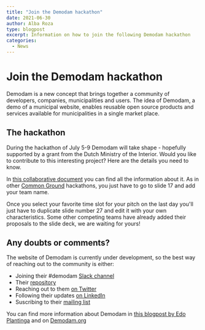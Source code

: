 ```yaml
---
title: "Join the Demodam hackathon"
date: 2021-06-30
author: Alba Roza
type: blogpost
excerpt: Information on how to join the following Demodam hackathon
categories:
  - News
---
```


# Join the Demodam hackathon

Demodam is a new concept that brings together a community of developers, companies, municipalities and users. The idea of Demodam, a demo of a municipal website, enables reusable open source products and services available for municipalities in a single market place.

## The hackathon

During the hackathon of July 5-9 Demodam will take shape - hopefully supported by a grant from the Dutch Ministry of the Interior. Would you like to contribute to this interesting project? Here are the details you need to know.

In [this collaborative document](https://docs.google.com/presentation/d/1ueLpnCIA06f05uuSTop8DU9olLb0M34iR_HrjsebRfI/edit#slide=id.p) you can find all the information about it. As in other [Common Ground](https://commonground.nl/cms/view/77953921-4161-462c-af24-6ac3cd7d61a7/common-ground-wat-hoe-en-waarom) hackathons, you just have to go to slide 17 and add your team name.

Once you select your favorite time slot for your pitch on the last day you'll just have to duplicate slide number 27 and edit it with your own characteristics. Some other competing teams have already added their proposals to the slide deck, we are waiting for yours!

## Any doubts or comments?

The website of Demodam is currently under development, so the best way of reaching out to the community is either:

- Joining their #demodam [Slack channel](https://samenorganiseren.slack.com/join/shared_invite/zt-dex1d7sk-wy11sKYWCF0qQYjJHSMW5Q#/shared-invite/email)
- Their [repository](https://github.com/demodam/demodam.org)
- Reaching out to them [on Twitter](https://twitter.com/Demodam_cg)
- Following their updates [on LinkedIn](https://www.linkedin.com/company/demodam)
- Suscribing to their [mailing list](https://lists.publiccode.net/mailman/postorius/lists/demodam-discuss.lists.publiccode.net/)

You can find more information about Demodam in [this blogpost by Edo Plantinga](https://commonground.nl/blog/view/6c422c0a-e541-41c8-8261-9c8bc90f4d87/doe-mee-met-demodam-de-common-ground-showcase-website) and on [Demodam.org](https://demodam.org)
